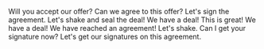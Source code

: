 Will you accept our offer?
Can we agree to this offer?
Let's sign the agreement.
Let's shake and seal the deal!
We have a deal!
This is great! We have a deal!
We have reached an agreement! Let's shake.
Can I get your signature now?
Let's get our signatures on this agreement.
